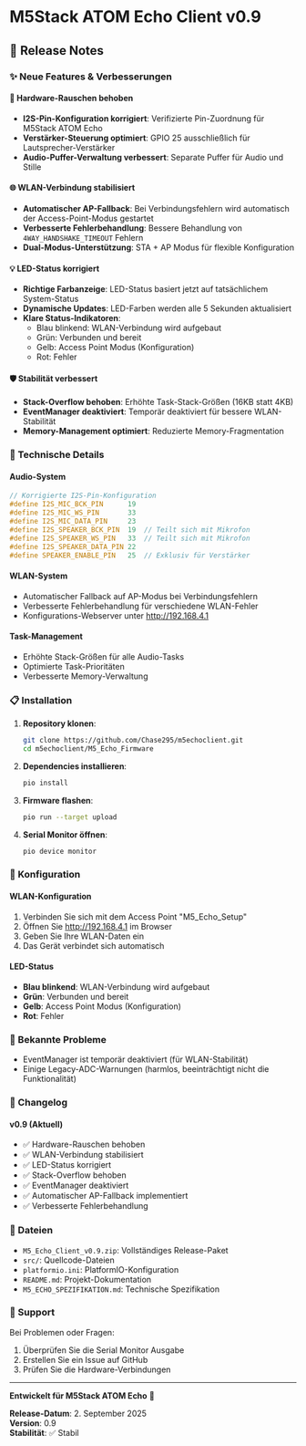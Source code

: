 # M5Stack ATOM Echo Client v0.9

## 🎉 Release Notes

### ✨ Neue Features & Verbesserungen

#### 🔧 Hardware-Rauschen behoben
- **I2S-Pin-Konfiguration korrigiert**: Verifizierte Pin-Zuordnung für M5Stack ATOM Echo
- **Verstärker-Steuerung optimiert**: GPIO 25 ausschließlich für Lautsprecher-Verstärker
- **Audio-Puffer-Verwaltung verbessert**: Separate Puffer für Audio und Stille

#### 🌐 WLAN-Verbindung stabilisiert
- **Automatischer AP-Fallback**: Bei Verbindungsfehlern wird automatisch der Access-Point-Modus gestartet
- **Verbesserte Fehlerbehandlung**: Bessere Behandlung von `4WAY_HANDSHAKE_TIMEOUT` Fehlern
- **Dual-Modus-Unterstützung**: STA + AP Modus für flexible Konfiguration

#### 💡 LED-Status korrigiert
- **Richtige Farbanzeige**: LED-Status basiert jetzt auf tatsächlichem System-Status
- **Dynamische Updates**: LED-Farben werden alle 5 Sekunden aktualisiert
- **Klare Status-Indikatoren**: 
  - Blau blinkend: WLAN-Verbindung wird aufgebaut
  - Grün: Verbunden und bereit
  - Gelb: Access Point Modus (Konfiguration)
  - Rot: Fehler

#### 🛡️ Stabilität verbessert
- **Stack-Overflow behoben**: Erhöhte Task-Stack-Größen (16KB statt 4KB)
- **EventManager deaktiviert**: Temporär deaktiviert für bessere WLAN-Stabilität
- **Memory-Management optimiert**: Reduzierte Memory-Fragmentation

### 🔧 Technische Details

#### Audio-System
```cpp
// Korrigierte I2S-Pin-Konfiguration
#define I2S_MIC_BCK_PIN      19
#define I2S_MIC_WS_PIN       33
#define I2S_MIC_DATA_PIN     23
#define I2S_SPEAKER_BCK_PIN  19  // Teilt sich mit Mikrofon
#define I2S_SPEAKER_WS_PIN   33  // Teilt sich mit Mikrofon
#define I2S_SPEAKER_DATA_PIN 22
#define SPEAKER_ENABLE_PIN   25  // Exklusiv für Verstärker
```

#### WLAN-System
- Automatischer Fallback auf AP-Modus bei Verbindungsfehlern
- Verbesserte Fehlerbehandlung für verschiedene WLAN-Fehler
- Konfigurations-Webserver unter http://192.168.4.1

#### Task-Management
- Erhöhte Stack-Größen für alle Audio-Tasks
- Optimierte Task-Prioritäten
- Verbesserte Memory-Verwaltung

### 📋 Installation

1. **Repository klonen**:
   ```bash
   git clone https://github.com/Chase295/m5echoclient.git
   cd m5echoclient/M5_Echo_Firmware
   ```

2. **Dependencies installieren**:
   ```bash
   pio install
   ```

3. **Firmware flashen**:
   ```bash
   pio run --target upload
   ```

4. **Serial Monitor öffnen**:
   ```bash
   pio device monitor
   ```

### 🔧 Konfiguration

#### WLAN-Konfiguration
1. Verbinden Sie sich mit dem Access Point "M5_Echo_Setup"
2. Öffnen Sie http://192.168.4.1 im Browser
3. Geben Sie Ihre WLAN-Daten ein
4. Das Gerät verbindet sich automatisch

#### LED-Status
- **Blau blinkend**: WLAN-Verbindung wird aufgebaut
- **Grün**: Verbunden und bereit
- **Gelb**: Access Point Modus (Konfiguration)
- **Rot**: Fehler

### 🐛 Bekannte Probleme

- EventManager ist temporär deaktiviert (für WLAN-Stabilität)
- Einige Legacy-ADC-Warnungen (harmlos, beeinträchtigt nicht die Funktionalität)

### 🔄 Changelog

#### v0.9 (Aktuell)
- ✅ Hardware-Rauschen behoben
- ✅ WLAN-Verbindung stabilisiert
- ✅ LED-Status korrigiert
- ✅ Stack-Overflow behoben
- ✅ EventManager deaktiviert
- ✅ Automatischer AP-Fallback implementiert
- ✅ Verbesserte Fehlerbehandlung

### 📁 Dateien

- `M5_Echo_Client_v0.9.zip`: Vollständiges Release-Paket
- `src/`: Quellcode-Dateien
- `platformio.ini`: PlatformIO-Konfiguration
- `README.md`: Projekt-Dokumentation
- `M5_ECHO_SPEZIFIKATION.md`: Technische Spezifikation

### 🤝 Support

Bei Problemen oder Fragen:
1. Überprüfen Sie die Serial Monitor Ausgabe
2. Erstellen Sie ein Issue auf GitHub
3. Prüfen Sie die Hardware-Verbindungen

---

**Entwickelt für M5Stack ATOM Echo** 🎵

**Release-Datum**: 2. September 2025  
**Version**: 0.9  
**Stabilität**: ✅ Stabil
